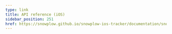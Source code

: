 ```yaml
---
type: link
title: API reference (iOS)
sidebar_position: 251
href: https://snowplow.github.io/snowplow-ios-tracker/documentation/snowplowtracker/snowplow/
---
```

